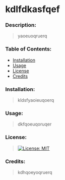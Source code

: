 
# kdlfdkasfqef
### Description: 
> yaoeuoqruerq
### Table of Contents: 
- [Installation](#installation)
- [Usage](#usage)
- [License](#license)
- [Credits](#credits)
### Installation:
> kldsfyaoieuqoerq
### Usage:
> dkfqoeuqoruqer
### License:
> [![License: MIT](https://img.shields.io/badge/License-MIT-yellow.svg)](https://opensource.org/licenses/MIT)
### Credits:
> kdhqoeyoqruerq
